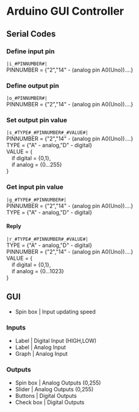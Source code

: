 # Arduino GUI Controller

## Serial Codes

### Define input pin
```|i_#PINNUMBER#|``` <br>
PINNUMBER = {"2","14" - (analog pin A0(Uno))....} <br>

### Define output pin
```|o_#PINNUMBER#|``` <br>
PINNUMBER = {"2","14" - (analog pin A0(Uno))....}

### Set output pin value
```|s_#TYPE#_#PINNUMBER#_#VALUE#|``` <br>
PINNUMBER = {"2","14" - (analog pin A0(Uno))....}<br>
TYPE = {"A" - analog,"D" - digital}<br>
VALUE = {<br>
&emsp;if digital = {0,1},<br>
&emsp;if analog = {0...255}<br>
    }

### Get input pin value
```|g_#TYPE#_#PINNUMBER#|``` <br>
PINNUMBER = {"2","14" - (analog pin A0(Uno))....}<br>
TYPE = {"A" - analog,"D" - digital}<br>

#### Reply
```|r_#TYPE#_#PINNUMBER#_#VALUE#|``` <br>
TYPE = {"A" - analog,"D" - digital}<br>
PINNUMBER = {"2","14" - (analog pin A0(Uno))....}<br>
VALUE = {<br>
&emsp;if digital = {0,1},<br>
&emsp;if analog = {0...1023}<br>
    }

## GUI

- Spin box | Input updating speed

### Inputs
- Label | Digital Input (HIGH,LOW)
- Label | Analog Input
- Graph | Analog Input

### Outputs
- Spin box | Analog  Outputs (0,255)
- Slider | Analog  Outputs (0,255)
- Buttons | Digital Outputs
- Check box | Digital Outputs